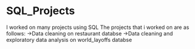 # SQL_Projects
I worked on many projects using SQL
The projects that i worked on are as follows:
->Data cleaning on restaurant databse
->Data cleaning and exploratory data analysis on world_layoffs databse

